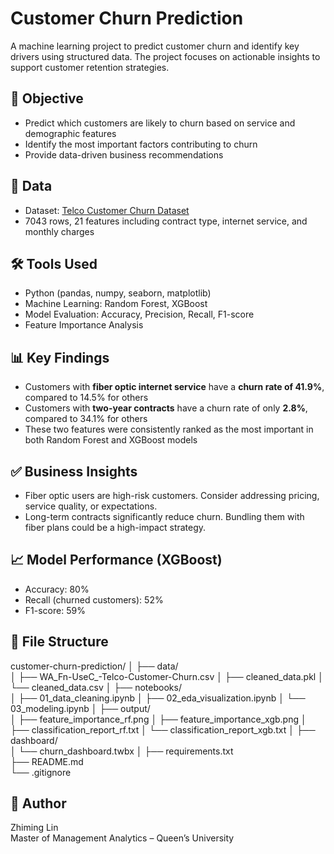 # Customer Churn Prediction

A machine learning project to predict customer churn and identify key drivers using structured data. The project focuses on actionable insights to support customer retention strategies.

## 📌 Objective

- Predict which customers are likely to churn based on service and demographic features
- Identify the most important factors contributing to churn
- Provide data-driven business recommendations

## 📂 Data

- Dataset: [Telco Customer Churn Dataset](https://www.kaggle.com/datasets/blastchar/telco-customer-churn)
- 7043 rows, 21 features including contract type, internet service, and monthly charges

## 🛠️ Tools Used

- Python (pandas, numpy, seaborn, matplotlib)
- Machine Learning: Random Forest, XGBoost
- Model Evaluation: Accuracy, Precision, Recall, F1-score
- Feature Importance Analysis

## 📊 Key Findings

- Customers with **fiber optic internet service** have a **churn rate of 41.9%**, compared to 14.5% for others
- Customers with **two-year contracts** have a churn rate of only **2.8%**, compared to 34.1% for others
- These two features were consistently ranked as the most important in both Random Forest and XGBoost models

## ✅ Business Insights

- Fiber optic users are high-risk customers. Consider addressing pricing, service quality, or expectations.
- Long-term contracts significantly reduce churn. Bundling them with fiber plans could be a high-impact strategy.

## 📈 Model Performance (XGBoost)

- Accuracy: 80%
- Recall (churned customers): 52%
- F1-score: 59%

## 📁 File Structure

customer-churn-prediction/
│
├── data/                       
│   ├── WA_Fn-UseC_-Telco-Customer-Churn.csv
│   ├── cleaned_data.pkl
│   └── cleaned_data.csv
│
├── notebooks/                    
│   ├── 01_data_cleaning.ipynb
│   ├── 02_eda_visualization.ipynb
│   └── 03_modeling.ipynb
│
├── output/                       
│   ├── feature_importance_rf.png
│   ├── feature_importance_xgb.png
│   ├── classification_report_rf.txt
│   └── classification_report_xgb.txt
│
├── dashboard/                    
│   └── churn_dashboard.twbx
│
├── requirements.txt              
├── README.md                     
└── .gitignore                    


## 🔖 Author

Zhiming Lin  
Master of Management Analytics – Queen’s University